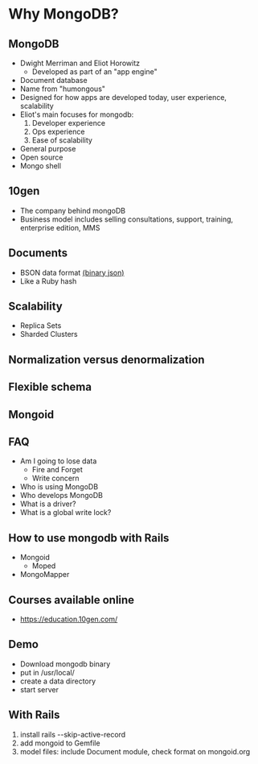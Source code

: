 # Why MongoDB?

## MongoDB
  * Dwight Merriman and Eliot Horowitz
    * Developed as part of an "app engine"
  * Document database
  * Name from "humongous"
  * Designed for how apps are developed today, user experience, scalability
  * Eliot's main focuses for mongodb:
    1. Developer experience
    2. Ops experience
    3. Ease of scalability
  * General purpose
  * Open source
  * Mongo shell

## 10gen
  * The company behind mongoDB
  * Business model includes selling consultations, support, training, enterprise edition, MMS

## Documents
  * BSON data format [(binary json)](http://bsonspec.org/)
  * Like a Ruby hash

## Scalability
  * Replica Sets
  * Sharded Clusters

## Normalization versus denormalization

## Flexible schema

## Mongoid

## FAQ
  * Am I going to lose data
    * Fire and Forget
    * Write concern
  * Who is using MongoDB
  * Who develops MongoDB
  * What is a driver?
  * What is a global write lock?

## How to use mongodb with Rails
  * Mongoid
    * Moped
  * MongoMapper

## Courses available online
  * https://education.10gen.com/

## Demo
  * Download mongodb binary
  * put in /usr/local/
  * create a data directory
  * start server

## With Rails
1) install rails --skip-active-record
2) add mongoid to Gemfile
3) model files: include Document module, check format on mongoid.org

